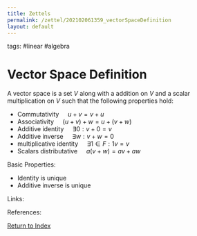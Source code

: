 ```yaml
---
title: Zettels
permalink: /zettel/202102061359_vectorSpaceDefinition
layout: default
---
```

tags: #linear #algebra

# Vector Space Definition

A vector space is a set $V$ along with a addition on $V$ and a scalar multiplication on $V$ such that
the following properties hold:

- Commutativity $\quad u + v = v + u$
- Associativity $\quad (u + v) + w = u + (v + w)$
- Additive identity $\quad \exists 0 : v + 0 = v$
- Additive inverse $\quad \exists w : v + w = 0$
- multiplicative identity $\quad \exists 1 \in F : 1 v = v$
- Scalars distributative $\quad a ( v + w ) = a v + a w$

Basic Properties:
- Identity is unique
- Additive inverse is unique

Links: 

References: 

[Return to Index](index)